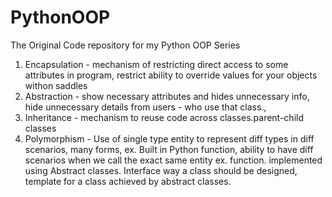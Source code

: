 # PythonOOP
The Original Code repository for my Python OOP Series

1. Encapsulation - mechanism of restricting direct access to some attributes in program, restrict ability to override values for your objects 
withon saddles 
2. Abstraction - show necessary attributes and hides unnecessary info, hide unnecessary details from users - who use that class.,
3. Inheritance - mechanism to reuse code across classes.parent-child classes 
4. Polymorphism - Use of single type entity to represent diff types in diff scenarios,  many forms,  ex. Built in Python function, ability to have diff scenarios when we call the exact same entity ex. function. implemented using Abstract classes.
Interface way a class should be designed, template for a class achieved by abstract classes. 
